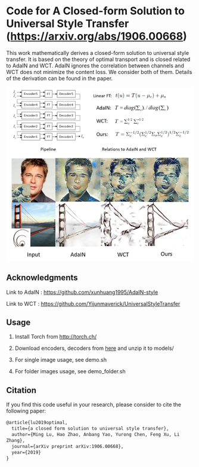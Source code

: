Code for A Closed-form Solution to Universal Style Transfer (https://arxiv.org/abs/1906.00668)
=============

This work mathematically derives a closed-form solution to universal style transfer. It is based on the theory of optimal transport and is closed related to AdaIN and WCT. AdaIN ignores the correlation between channels and WCT does not minimize the content loss. We consider both of them. Details of the derivation can be found in the paper.


![Teaser](./teaser3.png)

## Acknowledgments

Link to AdaIN : https://github.com/xunhuang1995/AdaIN-style

Link to WCT : https://github.com/Yijunmaverick/UniversalStyleTransfer

## Usage

1. Install Torch from http://torch.ch/

2. Download encoders, decoders from [here](https://drive.google.com/open?id=1uv1m15RqTwgWQog7BMAW38bDVE7BkzO4) and unzip it to models/

3. For single image usage, see demo.sh

4. For folder images usage, see demo_folder.sh


## Citation

If you find this code useful in your research, please consider to cite the following paper:

```
@article{lu2019optimal,
  title={a closed form solution to universal style transfer},
  author={Ming Lu, Hao Zhao, Anbang Yao, Yurong Chen, Feng Xu, Li Zhang},
  journal={arXiv preprint arXiv:1906.00668},
  year={2019}
}
```



